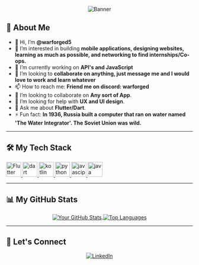 
<p align="center">
    <img src="https://preview.redd.it/2-300-4k-upscaled-and-native-wallpapers-screenshots-from-v0-gkcpf7po698e1.png?width=2384&format=png&auto=webp&s=957afc39db867a51676e696b844b85cf63608da9" alt="Banner">
</p>

## 🚀 About Me

- 👋 Hi, I’m **@warforged5**
- 👀 I’m interested in building **mobile applications, designing websites, learning as much as possible, and networking to find internships/Co-ops.**
- 🌱 I’m currently working on **API's and JavaScript**
- 💞️ I’m looking to **collaborate on anything, just message me and I would love to work and learn whatever**
- 📫 How to reach me: **Friend me on discord: warforged**
- 👯 I’m looking to collaborate on **Any sort of App**.
- 🤔 I’m looking for help with **UX and UI design**.
- 💬 Ask me about **Flutter/Dart**.
- ⚡ Fun fact: **In 1936, Russia built a computer that ran on water named 'The Water Integrator'. The Soviet Union was wild.**

---

## 🛠️ My Tech Stack

<p align="left">
  <a href="https://flutter.dev/" target="_blank" rel="noreferrer">
    <img src="https://img.icons8.com/color/512/flutter.png" alt="Flutter" width="40" height="40"/>
  </a>
  <a href="https://dart.dev/" target="_blank" rel="noreferrer">
    <img src="https://img.icons8.com/color/512/dart.png" alt="dart" width="40" height="40"/>
  </a>
    <a href="https://kotlinlang.org/" target="_blank" rel="noreferrer">
    <img src="https://img.icons8.com/color/512/kotlin.png" alt="kotlin" width="40" height="40"/>
  </a>
    </a>
    <a href="https://www.python.org/" target="_blank" rel="noreferrer">
    <img src="https://img.icons8.com/color/512/python.png" alt="python" width="40" height="40"/>
  </a>
    <a href="https://nodejs.org/en" target="_blank" rel="noreferrer">
    <img src="https://img.icons8.com/color/512/javascript.png" alt="javascipt" width="40" height="40"/>
  </a>
    <a href="https://www.java.com/en/" target="_blank" rel="noreferrer">
    <img src="https://cdn4.iconfinder.com/data/icons/logos-and-brands/512/181_Java_logo_logos-512.png" alt="java" width="40" height="40"/>
  </a>
</p>

---

## 📊 My GitHub Stats

<p align="center">
  <a href="https://github.com/anuraghazra/github-readme-stats">
    <img align="center" src="https://github-readme-stats.vercel.app/api?username=warforged5&show_icons=true&theme=radical" alt="Your GitHub Stats" />
  </a>
  <a href="https://github.com/anuraghazra/github-readme-stats">
    <img align="center" src="https://github-readme-stats.vercel.app/api/top-langs/?username=warforged5&layout=compact&theme=radical" alt="Top Languages" />
  </a>
</p>


---

## 🤝 Let's Connect

<p align="center">
  <a href="https://www.linkedin.com/in/chase-fournier-157743303/">
    <img src="https://img.shields.io/badge/LinkedIn-0077B5?style=for-the-badge&logo=linkedin&logoColor=white" alt="LinkedIn">
  </a>

<!---
warforged5/warforged5 is a ✨ special ✨ repository because its `README.md` (this file) appears on your GitHub profile.
You can click the Preview link to take a look at your changes.
--->
